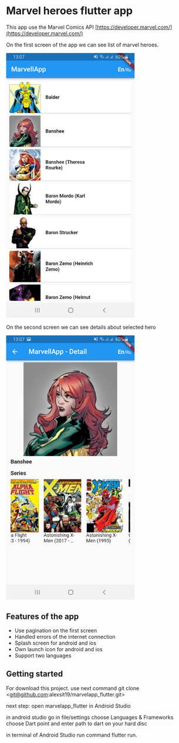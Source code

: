 # Marvel heroes flutter app

This app use the Marvel Comics API [https://developer.marvel.com/](https://developer.marvel.com/)

On the first screen of the app we can see list of marvel heroes.
<p><img src="screenshots/list_of_heroes.jpg" width=350></p>

On the second screen we can see details about selected hero
<p><img src="screenshots/heroes_details.jpg" width=350></p>

## Features of the app

- Use pagination on the first screen
- Handled errors of the internet connection
- Splash screen for android and ios
- Own launch icon for android and ios
- Support two languages

## Getting started

For download this project. use next command
git clone <git@github.com:alexsit19/marvelapp_flutter.git>

next step: open marvelapp_flutter in Android Studio

in android studio go in file/settings choose Languages & Frameworks
choose Dart point and enter path to dart on your hard disc

in terminal of Android Studio run command flutter run.
 